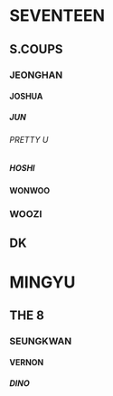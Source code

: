 # SEVENTEEN
## S.COUPS
### JEONGHAN
#### JOSHUA
##### JUN
###### PRETTY U
##### HOSHI
#### WONWOO
### WOOZI
## DK
# MINGYU
## THE 8
### SEUNGKWAN
#### VERNON
##### DINO
